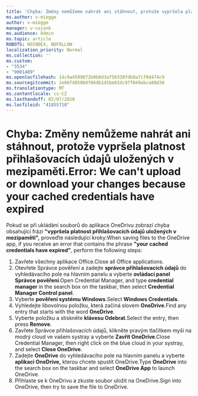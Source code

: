 ```yaml
---
title: 'Chyba: Změny nemůžeme nahrát ani stáhnout, protože vypršela platnost přihlašovacích údajů uložených v mezipaměti.'
ms.author: v-miegge
author: v-miegge
manager: v-cojank
ms.audience: Admin
ms.topic: article
ROBOTS: NOINDEX, NOFOLLOW
localization_priority: Normal
ms.collection: ''
ms.custom:
- "3534"
- "9001489"
ms.openlocfilehash: 14c9a4599072b0b0d3af50338fdb0a7cf0d474c9
ms.sourcegitcommit: 1e66f4850b0f06db1d1be82dc97f849abca80d38
ms.translationtype: MT
ms.contentlocale: cs-CZ
ms.lasthandoff: 02/07/2020
ms.locfileid: "41855718"
---
```

# <a name="error-we-cant-upload-or-download-your-changes-because-your-cached-credentials-have-expired"></a><span data-ttu-id="3f33e-102">Chyba: Změny nemůžeme nahrát ani stáhnout, protože vypršela platnost přihlašovacích údajů uložených v mezipaměti.</span><span class="sxs-lookup"><span data-stu-id="3f33e-102">Error: We can't upload or download your changes because your cached credentials have expired</span></span>

<span data-ttu-id="3f33e-103">Pokud se při ukládání souborů do aplikace OneDrivu zobrazí chyba obsahující frázi **"vypršela platnost přihlašovacích údajů uložených v mezipaměti",** proveďte následující kroky:</span><span class="sxs-lookup"><span data-stu-id="3f33e-103">When saving files to the OneDrive app, if you receive an error that contains the phrase **"your cached credentials have expired"**, perform the following steps:</span></span>

1. <span data-ttu-id="3f33e-104">Zavřete všechny aplikace Office.</span><span class="sxs-lookup"><span data-stu-id="3f33e-104">Close all Office applications.</span></span>
1. <span data-ttu-id="3f33e-105">Otevřete Správce pověření a zadejte **správce přihlašovacích údajů** do vyhledávacího pole na hlavním panelu a vyberte **ovládací panel Správce pověření**.</span><span class="sxs-lookup"><span data-stu-id="3f33e-105">Open Credential Manager, and type **credential manager** in the search box on the taskbar, then select **Credential Manager Control panel**.</span></span>
1. <span data-ttu-id="3f33e-106">Vyberte **pověření systému Windows**.</span><span class="sxs-lookup"><span data-stu-id="3f33e-106">Select **Windows Credentials**.</span></span>
1. <span data-ttu-id="3f33e-107">Vyhledejte libovolnou položku, která začíná slovem **OneDrive**.</span><span class="sxs-lookup"><span data-stu-id="3f33e-107">Find any entry that starts with the word **OneDrive**.</span></span>
1. <span data-ttu-id="3f33e-108">Vyberte položku a stiskněte **klávesu Odebrat**.</span><span class="sxs-lookup"><span data-stu-id="3f33e-108">Select the entry, then press **Remove**.</span></span>
1. <span data-ttu-id="3f33e-109">Zavřete Správce přihlašovacích údajů, klikněte pravým tlačítkem myši na modrý cloud ve vašem systray a vyberte **Zavřít OneDrive**.</span><span class="sxs-lookup"><span data-stu-id="3f33e-109">Close Credential Manager, then right click on the blue cloud in your systray, and select **Close OneDrive**.</span></span>
1. <span data-ttu-id="3f33e-110">Zadejte **OneDrive** do vyhledávacího pole na hlavním panelu a vyberte **aplikaci OneDrive,** kterou chcete spustit OneDrive.</span><span class="sxs-lookup"><span data-stu-id="3f33e-110">Type **OneDrive** into the search box on the taskbar and select **OneDrive App** to launch OneDrive.</span></span>
1. <span data-ttu-id="3f33e-111">Přihlaste se k OneDrivu a zkuste soubor uložit na OneDrive.</span><span class="sxs-lookup"><span data-stu-id="3f33e-111">Sign into OneDrive, then try to save the file to OneDrive.</span></span>
